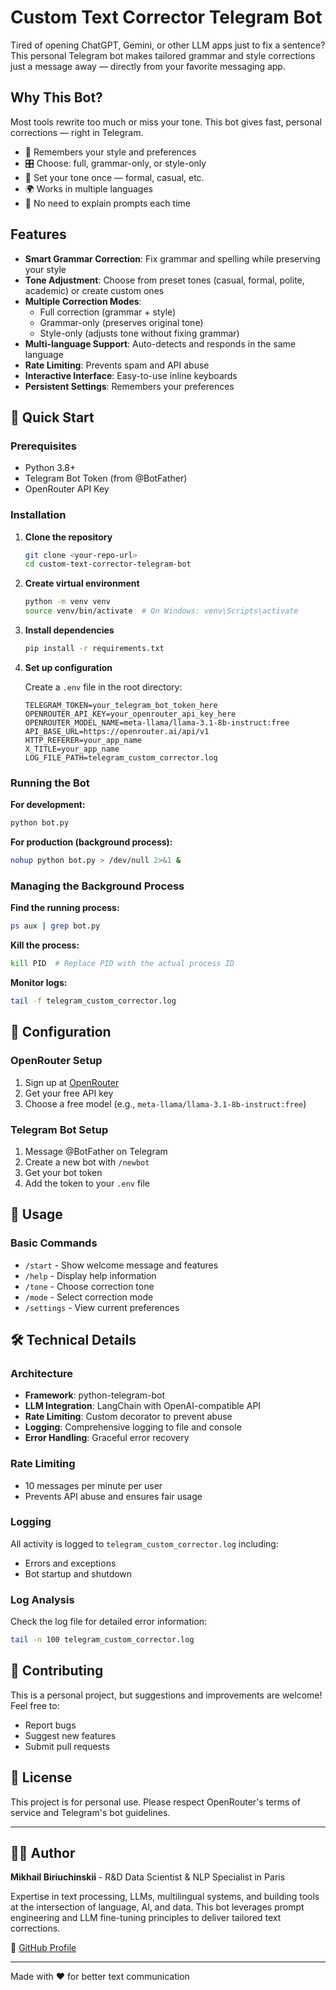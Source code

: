 # Custom Text Corrector Telegram Bot

Tired of opening ChatGPT, Gemini, or other LLM apps just to fix a sentence? This personal Telegram bot makes tailored grammar and style corrections just a message away — directly from your favorite messaging app.


## Why This Bot?

Most tools rewrite too much or miss your tone. This bot gives fast, personal corrections — right in Telegram.

- 🧠 Remembers your style and preferences
- 🎛️ Choose: full, grammar-only, or style-only
- 🎯 Set your tone once — formal, casual, etc.
- 🌍 Works in multiple languages
- 🚫 No need to explain prompts each time


## Features

- **Smart Grammar Correction**: Fix grammar and spelling while preserving your style
- **Tone Adjustment**: Choose from preset tones (casual, formal, polite, academic) or create custom ones
- **Multiple Correction Modes**:
  - Full correction (grammar + style)
  - Grammar-only (preserves original tone)
  - Style-only (adjusts tone without fixing grammar)
- **Multi-language Support**: Auto-detects and responds in the same language
- **Rate Limiting**: Prevents spam and API abuse
- **Interactive Interface**: Easy-to-use inline keyboards
- **Persistent Settings**: Remembers your preferences

## 🚀 Quick Start

### Prerequisites

- Python 3.8+
- Telegram Bot Token (from @BotFather)
- OpenRouter API Key

### Installation

1. **Clone the repository**
   ```bash
   git clone <your-repo-url>
   cd custom-text-corrector-telegram-bot
   ```

2. **Create virtual environment**
   ```bash
   python -m venv venv
   source venv/bin/activate  # On Windows: venv\Scripts\activate
   ```

3. **Install dependencies**
   ```bash
   pip install -r requirements.txt
   ```

4. **Set up configuration**
   
   Create a `.env` file in the root directory:
   ```env
   TELEGRAM_TOKEN=your_telegram_bot_token_here
   OPENROUTER_API_KEY=your_openrouter_api_key_here
   OPENROUTER_MODEL_NAME=meta-llama/llama-3.1-8b-instruct:free
   API_BASE_URL=https://openrouter.ai/api/v1
   HTTP_REFERER=your_app_name
   X_TITLE=your_app_name
   LOG_FILE_PATH=telegram_custom_corrector.log
   ```

### Running the Bot

**For development:**
```bash
python bot.py
```

**For production (background process):**
```bash
nohup python bot.py > /dev/null 2>&1 &
```

### Managing the Background Process

**Find the running process:**
```bash
ps aux | grep bot.py
```

**Kill the process:**
```bash
kill PID  # Replace PID with the actual process ID
```

**Monitor logs:**
```bash
tail -f telegram_custom_corrector.log
```

## 🔧 Configuration

### OpenRouter Setup

1. Sign up at [OpenRouter](https://openrouter.ai)
2. Get your free API key
3. Choose a free model (e.g., `meta-llama/llama-3.1-8b-instruct:free`)

### Telegram Bot Setup

1. Message @BotFather on Telegram
2. Create a new bot with `/newbot`
3. Get your bot token
4. Add the token to your `.env` file

## 📱 Usage

### Basic Commands

- `/start` - Show welcome message and features
- `/help` - Display help information
- `/tone` - Choose correction tone
- `/mode` - Select correction mode
- `/settings` - View current preferences

## 🛠️ Technical Details

### Architecture

- **Framework**: python-telegram-bot
- **LLM Integration**: LangChain with OpenAI-compatible API
- **Rate Limiting**: Custom decorator to prevent abuse
- **Logging**: Comprehensive logging to file and console
- **Error Handling**: Graceful error recovery

### Rate Limiting

- 10 messages per minute per user
- Prevents API abuse and ensures fair usage

### Logging

All activity is logged to `telegram_custom_corrector.log` including:
- Errors and exceptions
- Bot startup and shutdown

### Log Analysis

Check the log file for detailed error information:
```bash
tail -n 100 telegram_custom_corrector.log
```

## 🤝 Contributing

This is a personal project, but suggestions and improvements are welcome! Feel free to:
- Report bugs
- Suggest new features
- Submit pull requests

## 📄 License

This project is for personal use. Please respect OpenRouter's terms of service and Telegram's bot guidelines.

---

## 👨‍💻 Author

**Mikhail Biriuchinskii** - R&D Data Scientist & NLP Specialist in Paris

Expertise in text processing, LLMs, multilingual systems, and building tools at the intersection of language, AI, and data. This bot leverages prompt engineering and LLM fine-tuning principles to deliver tailored text corrections.

🔗 [GitHub Profile](https://github.com/MichaBiriuchinskii)

---

Made with ❤️ for better text communication
